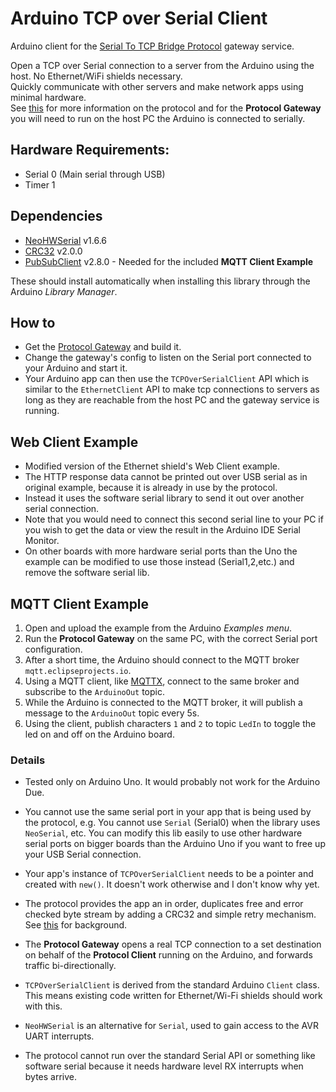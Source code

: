 # Arduino TCP over Serial Client
Arduino client for the [Serial To TCP Bridge Protocol](https://github.com/RoanBrand/SerialToTCPBridgeProtocol) gateway service.

Open a TCP over Serial connection to a server from the Arduino using the host. No Ethernet/WiFi shields necessary.  
Quickly communicate with other servers and make network apps using minimal hardware.  
See [this](https://github.com/RoanBrand/SerialToTCPBridgeProtocol) for more information on the protocol and for the **Protocol Gateway** you will need to run on the host PC the Arduino is connected to serially.  

## Hardware Requirements:
- Serial 0 (Main serial through USB)
- Timer 1

## Dependencies
- [NeoHWSerial](https://github.com/gicking/NeoHWSerial) v1.6.6
- [CRC32](https://github.com/bakercp/CRC32) v2.0.0
- [PubSubClient](https://github.com/knolleary/pubsubclient) v2.8.0 - Needed for the included **MQTT Client Example**

These should install automatically when installing this library through the Arduino *Library Manager*.

## How to
- Get the [Protocol Gateway](https://github.com/RoanBrand/SerialToTCPBridgeProtocol) and build it.
- Change the gateway's config to listen on the Serial port connected to your Arduino and start it.
- Your Arduino app can then use the `TCPOverSerialClient` API which is similar to the `EthernetClient` API to make tcp connections to servers as long as they are reachable from the host PC and the gateway service is running.

## Web Client Example
- Modified version of the Ethernet shield's Web Client example.
- The HTTP response data cannot be printed out over USB serial as in original example, because it is already in use by the protocol.
- Instead it uses the software serial library to send it out over another serial connection.
- Note that you would need to connect this second serial line to your PC if you wish to get the data or view the result in the Arduino IDE Serial Monitor.
- On other boards with more hardware serial ports than the Uno the example can be modified to use those instead (Serial1,2,etc.) and remove the software serial lib.

## MQTT Client Example
1. Open and upload the example from the Arduino *Examples menu*.
2. Run the **Protocol Gateway** on the same PC, with the correct Serial port configuration.
3. After a short time, the Arduino should connect to the MQTT broker `mqtt.eclipseprojects.io`.
4. Using a MQTT client, like [MQTTX](https://mqttx.app/), connect to the same broker and subscribe to the `ArduinoOut` topic.
5. While the Arduino is connected to the MQTT broker, it will publish a message to the `ArduinoOut` topic every 5s.
6. Using the client, publish characters `1` and `2` to topic `LedIn` to toggle the led on and off on the Arduino board.

### Details
- Tested only on Arduino Uno. It would probably not work for the Arduino Due.
- You cannot use the same serial port in your app that is being used by the protocol, e.g. You cannot use `Serial` (Serial0) when the library uses `NeoSerial`, etc. You can modify this lib easily to use other hardware serial ports on bigger boards than the Arduino Uno if you want to free up your USB Serial connection.
- Your app's instance of `TCPOverSerialClient` needs to be a pointer and created with `new()`. It doesn't work otherwise and I don't know why yet.

- The protocol provides the app an in order, duplicates free and error checked byte stream by adding a CRC32 and simple retry mechanism. See [this](https://en.wikibooks.org/wiki/Serial_Programming/Error_Correction_Methods) for background.
- The **Protocol Gateway** opens a real TCP connection to a set destination on behalf of the **Protocol Client** running on the Arduino, and forwards traffic bi-directionally.
- `TCPOverSerialClient` is derived from the standard Arduino `Client` class. This means existing code written for Ethernet/Wi-Fi shields should work with this.
- `NeoHWSerial` is an alternative for `Serial`, used to gain access to the AVR UART interrupts.
- The protocol cannot run over the standard Serial API or something like software serial because it needs hardware level RX interrupts when bytes arrive.
